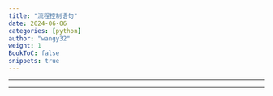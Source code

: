 ```yaml
---
title: "流程控制语句"
date: 2024-06-06
categories: [python]
author: "wangy32"
weight: 1
BookToC: false
snippets: true
---
```


---
---

